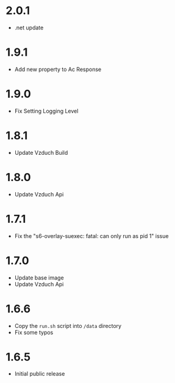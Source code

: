 # 2.0.1

* .net update

# 1.9.1

* Add new property to Ac Response

# 1.9.0

* Fix Setting Logging Level

# 1.8.1

* Update Vzduch Build

# 1.8.0

* Update Vzduch Api

# 1.7.1

* Fix the "s6-overlay-suexec: fatal: can only run as pid 1" issue

# 1.7.0

* Update base image
* Update Vzduch Api

# 1.6.6

* Copy the `run.sh` script into `/data` directory
* Fix some typos

# 1.6.5

* Initial public release
